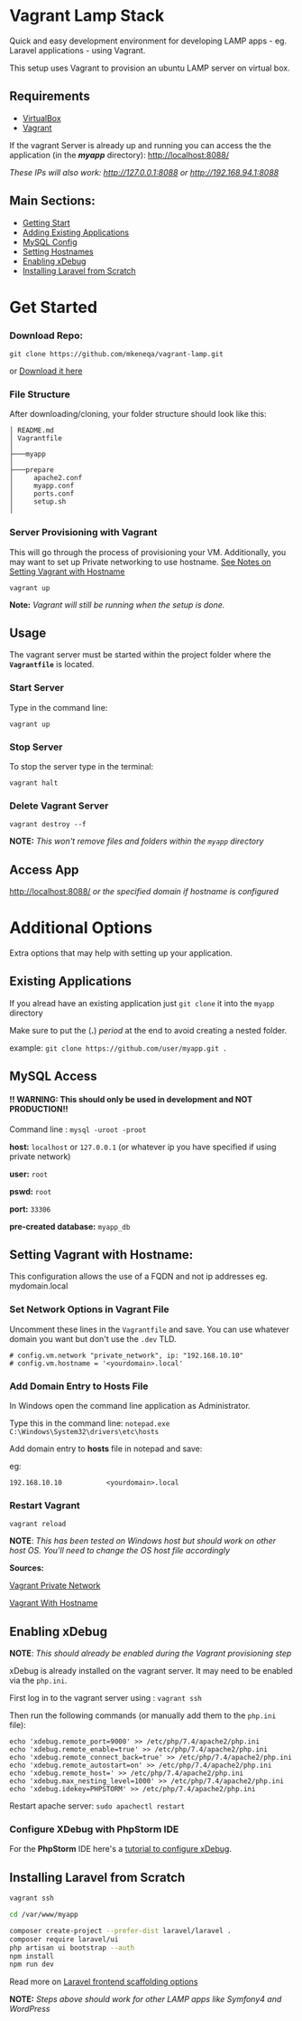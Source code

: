 # Vagrant Lamp Stack

Quick and easy development environment for developing LAMP apps - eg. Laravel applications - using Vagrant.

This setup uses Vagrant to provision an ubuntu LAMP server on virtual box.

## Requirements

- [VirtualBox](https://www.virtualbox.org/wiki/Downloads)
- [Vagrant](https://www.vagrantup.com/downloads.html)

If the vagrant Server is already up and running you can access the the application (in the **_myapp_** directory):  <http://localhost:8088/>

_These IPs will also work: <http://127.0.0.1:8088> or <http://192.168.94.1:8088>_

## Main Sections:
- [Getting Start](#get-started)
- [Adding Existing Applications](#existing-applications)
- [MySQL Config](#mysql-use)
- [Setting Hostnames](#setting-vagrant-with-hostname)
- [Enabling xDebug](#enabling-xdebug)
- [Installing Laravel from Scratch](#installing-laravel-from-scratch)



# Get Started


### Download Repo:

```
git clone https://github.com/mkeneqa/vagrant-lamp.git
```

or [Download it here](https://github.com/mkeneqa/vagrant-lamp/archive/default.zip)

### File Structure

After downloading/cloning, your folder structure should look like this:

```
│ README.md
│ Vagrantfile
│
├───myapp
│
├───prepare
│     apache2.conf
│     myapp.conf
│     ports.conf
│     setup.sh
│
```

### Server Provisioning with Vagrant

This will go through the process of provisioning your VM. Additionally, you may want to set up Private networking to use hostname. [See Notes on Setting Vagrant with Hostname](#setting-vagrant-with-hostname)

```
vagrant up
```

**Note:** _Vagrant will still be running when the setup is done._


## Usage

The vagrant server must be started within the project folder where the __`Vagrantfile`__ is located.


### Start Server

Type in the command line:

```
vagrant up
```


### Stop Server

To stop the server type in the terminal:

```
vagrant halt
```

### Delete Vagrant Server

```
vagrant destroy --f
```

**NOTE:** _This won't remove files and folders within the `myapp` directory_


## Access App
<http://localhost:8088/> _or the specified domain if hostname is configured_



# Additional Options

Extra options that may help with setting up your application.


## Existing Applications

If you alread have an existing application just `git clone` it into  the `myapp` directory 

Make sure to put the (**.**) _period_ at the end to avoid creating a nested folder.

example: `git clone https://github.com/user/myapp.git .`

## MySQL Access

#### !! WARNING: This should only be used in development and NOT PRODUCTION!!

Command line : `mysql -uroot -proot`

**host:** `localhost` or `127.0.0.1` (or whatever ip you have specified if using private network)

**user:** `root`

**pswd:** `root`

**port:** `33306`

**pre-created database:** `myapp_db`


## Setting Vagrant with Hostname:

This configuration allows the use of a FQDN and not ip addresses eg. mydomain.local


### Set Network Options in Vagrant File

Uncomment these lines in the `Vagrantfile` and save. 
You can use whatever domain you want but don't use the `.dev` TLD.

```
# config.vm.network "private_network", ip: "192.168.10.10"
# config.vm.hostname = '<yourdomain>.local'
```

### Add Domain Entry to Hosts File
In Windows open the command line application as Administrator. 

Type this in the command line: `notepad.exe C:\Windows\System32\drivers\etc\hosts`

Add domain entry to **hosts** file in notepad and save:

eg:

```
192.168.10.10       	<yourdomain>.local
```

### Restart Vagrant

```
vagrant reload
```


**NOTE**: _This has been tested on Windows host but should work on other host OS. You'll need to change the OS host file accordingly_

**Sources:**

[Vagrant Private Network](https://www.vagrantup.com/docs/networking/private_network#static-ip)

[Vagrant With Hostname](https://unix.stackexchange.com/questions/493484/how-do-i-configure-a-vagrant-virtual-machine-with-a-host-name)



## Enabling xDebug

**NOTE**: _This should already be enabled during the Vagrant provisioning step_

xDebug is already installed on the vagrant server. It may need to be enabled via the `php.ini`.

First log in to the vagrant server using : `vagrant ssh`

Then run the following commands (or manually add them to the `php.ini` file):

```
echo 'xdebug.remote_port=9000' >> /etc/php/7.4/apache2/php.ini
echo 'xdebug.remote_enable=true' >> /etc/php/7.4/apache2/php.ini
echo 'xdebug.remote_connect_back=true' >> /etc/php/7.4/apache2/php.ini
echo 'xdebug.remote_autostart=on' >> /etc/php/7.4/apache2/php.ini
echo 'xdebug.remote_host=' >> /etc/php/7.4/apache2/php.ini
echo 'xdebug.max_nesting_level=1000' >> /etc/php/7.4/apache2/php.ini
echo 'xdebug.idekey=PHPSTORM' >> /etc/php/7.4/apache2/php.ini
```
Restart apache server: `sudo apachectl restart`

### Configure XDebug with PhpStorm IDE

For the __PhpStorm__ IDE here's a [tutorial to configure xDebug](https://odan.github.io/2019/01/19/install-xdebug-and-configure-phpstorm-for-vagrant.html).


## Installing Laravel from Scratch


```bash
vagrant ssh

cd /var/www/myapp

composer create-project --prefer-dist laravel/laravel .
composer require laravel/ui
php artisan ui bootstrap --auth
npm install
npm run dev
```

Read more on [Laravel frontend scaffolding options](https://laravel.com/docs/7.x/frontend)


**NOTE:** _Steps above should work for other LAMP apps like Symfony4 and WordPress_